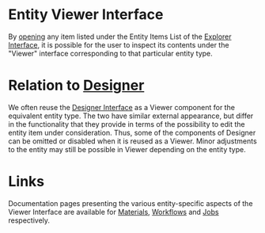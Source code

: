# Entity Viewer Interface

By [opening](../actions/open-edit.md) any item listed under the Entity Items List of the [Explorer Interface](explorer.md), it is possible for the user to inspect its contents under the "Viewer" interface corresponding to that particular entity type.

# Relation to [Designer](designer.md) 

We often reuse the [Designer Interface](designer.md) as a Viewer component for the equivalent entity type. The two have similar external appearance, but differ in the functionality that they provide in terms of the possibility to edit the entity item under consideration. Thus, some of the components of Designer can be omitted or disabled when it is reused as a Viewer. Minor adjustments to the entity may still be possible in Viewer depending on the entity type. 

# Links

Documentation pages presenting the various entity-specific aspects of the Viewer Interface are available for [Materials](/materials/ui/viewer.md), [Workflows](/workflows/ui/viewer.md) and [Jobs](/jobs/ui/viewer.md) respectively.
